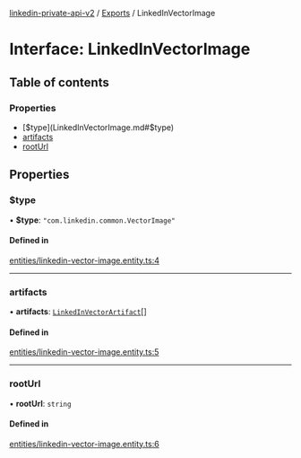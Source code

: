 [linkedin-private-api-v2](../README.md) / [Exports](../modules.md) / LinkedInVectorImage

# Interface: LinkedInVectorImage

## Table of contents

### Properties

- [$type](LinkedInVectorImage.md#$type)
- [artifacts](LinkedInVectorImage.md#artifacts)
- [rootUrl](LinkedInVectorImage.md#rooturl)

## Properties

### $type

• **$type**: ``"com.linkedin.common.VectorImage"``

#### Defined in

[entities/linkedin-vector-image.entity.ts:4](https://github.com/akash-gupt/linkedin-private-api/blob/d170d2d/src/entities/linkedin-vector-image.entity.ts#L4)

___

### artifacts

• **artifacts**: [`LinkedInVectorArtifact`](LinkedInVectorArtifact.md)[]

#### Defined in

[entities/linkedin-vector-image.entity.ts:5](https://github.com/akash-gupt/linkedin-private-api/blob/d170d2d/src/entities/linkedin-vector-image.entity.ts#L5)

___

### rootUrl

• **rootUrl**: `string`

#### Defined in

[entities/linkedin-vector-image.entity.ts:6](https://github.com/akash-gupt/linkedin-private-api/blob/d170d2d/src/entities/linkedin-vector-image.entity.ts#L6)
